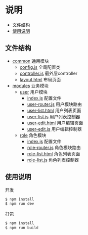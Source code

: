 # 说明

- [文件结构](#文件结构)
- [使用说明](#使用说明)

## 文件结构

- [common](app/common) 通用模块
  - [config.js](app/common/config.js) 全局配置类
  - [controller.js](app/common/controller.js) 最外层controller
  - [layout.html](app/common/layout.html) 布局页面
- [modules](app/modules) 业务模块
  - [user](app/modules/user) 用户模块
    - [index.js](app/modules/user/index.js) 配置文件
    - [user-router.js](app/modules/user/user-router.js) 用户模块路由
    - [user-list.html](app/modules/user/user-list.html) 用户列表页面
    - [user-list.js](app/modules/user/user-list.js) 用户列表控制器
    - [user-edit.html](app/modules/user/user-edit.html) 用户编辑页面
    - [user-edit.js](app/modules/user/user-edit.js) 用户编辑控制器
  - [role](app/modules/role) 角色模块
    - [index.js](app/modules/role/index.js) 配置文件
    - [role-router.js](app/modules/role/role-router.js) 角色模块路由
    - [role-list.html](app/modules/role/role-list.html) 角色列表页面
    - [role-list.js](app/modules/role/role-list.js) 角色列表控制器


## 使用说明

开发

```bash
$ npm install
$ npm run dev
```

打包

```bash
$ npm install
$ npm run build

```
